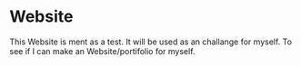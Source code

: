 # Website

This Website is ment as a test. 
It will be used as an challange for myself.
To see if I can make an Website/portifolio for myself.
